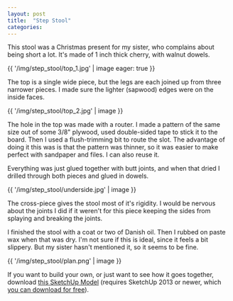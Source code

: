 ```yaml
---
layout: post
title:  "Step Stool"
categories:
---
```


This stool was a Christmas present for my sister, who complains about being short a lot. It's made of 1 inch thick cherry, with walnut dowels.

{{ '/img/step_stool/top_1.jpg' | image eager: true }}

The top is a single wide piece, but the legs are each joined up from three narrower pieces. I made sure the lighter (sapwood) edges were on the inside faces.

{{ '/img/step_stool/top_2.jpg' | image }}

The hole in the top was made with a router. I made a pattern of the same size out of some 3/8" plywood, used double-sided tape to stick it to the board. Then I used a flush-trimming bit to route the slot. The advantage of doing it this was is that the pattern was thinner, so it was easier to make perfect with sandpaper and files. I can also reuse it.

Everything was just glued together with butt joints, and when that dried I drilled through both pieces and glued in dowels.

{{ '/img/step_stool/underside.jpg' | image }}

The cross-piece gives the stool most of it's rigidity. I would be nervous about the joints I did if it weren't for this piece keeping the sides from splaying and breaking the joints.

I finished the stool with a coat or two of Danish oil. Then I rubbed on paste wax when that was dry. I'm not sure if this is ideal, since it feels a bit slippery. But my sister hasn't mentioned it, so it seems to be fine.

{{ '/img/step_stool/plan.png' | image }}

If you want to build your own, or just want to see how it goes together, download [this SketchUp Model](/files/step_stool/model.skp) (requires SketchUp 2013 or newer, which [you can download for free](http://www.sketchup.com/download)).
